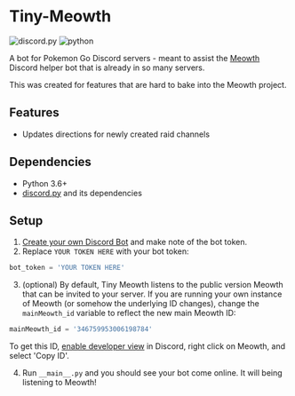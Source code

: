 # Tiny-Meowth
![discord.py](https://img.shields.io/badge/discord.py-v0.16.6-green.svg)
![python](https://img.shields.io/badge/python-3.6-blue.svg)

A bot for Pokemon Go Discord servers - meant to assist the [Meowth](https://github.com/FoglyOgly/Meowth) Discord helper bot that is already in so many servers.

This was created for features that are hard to bake into the Meowth project.

## Features
- Updates directions for newly created raid channels

## Dependencies
- Python 3.6+
- [discord.py](https://github.com/Rapptz/discord.py) and its dependencies


## Setup
1. [Create your own Discord Bot](https://discordapp.com/developers/applications/me) and make note of the bot token.
2. Replace `YOUR TOKEN HERE` with your bot token:

```python
bot_token = 'YOUR TOKEN HERE'
```
3. (optional) By default, Tiny Meowth listens to the public version Meowth that can be invited to your server. If you are running your own instance of Meowth (or somehow the underlying ID changes), change the `mainMeowth_id` variable to reflect the new main Meowth ID:

```python
mainMeowth_id = '346759953006198784'
```

To get this ID, [enable developer view](https://support.discordapp.com/hc/en-us/articles/206346498-Where-can-I-find-my-User-Server-Message-ID-) in Discord, right click on Meowth, and select 'Copy ID'.

4. Run `__main__.py` and you should see your bot come online. It will being listening to Meowth!
